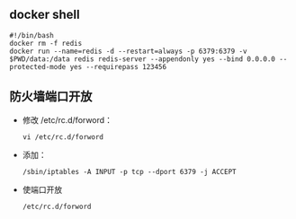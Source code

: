 ## docker shell

```shell
#!/bin/bash
docker rm -f redis
docker run --name=redis -d --restart=always -p 6379:6379 -v $PWD/data:/data redis redis-server --appendonly yes --bind 0.0.0.0 --protected-mode yes --requirepass 123456
```

## 防火墙端口开放

- 修改 /etc/rc.d/forword：

  ```shell
  vi /etc/rc.d/forword
  ```


- 添加：

  ```shell
  /sbin/iptables -A INPUT -p tcp --dport 6379 -j ACCEPT
  ```

- 使端口开放

  ```shell
  /etc/rc.d/forword
  ```
